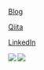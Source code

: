 [Blog](http://yomon.hatenablog.com/)

[Qiita](https://qiita.com/yomon8)

[LinkedIn](https://www.linkedin.com/in/yusukeotomo/)

<a href="https://github.com/yomno8/github-readme-stats">
  <img align="left" src="https://github-readme-stats.vercel.app/api?username=yomon8&count_private=true&show_icons=true" />
</a>
<a href="https://github.com/yomno8/github-readme-stats">
  <img align="left" src="https://github-readme-stats.vercel.app/api/top-langs/?username=yomon8" />
</a>
